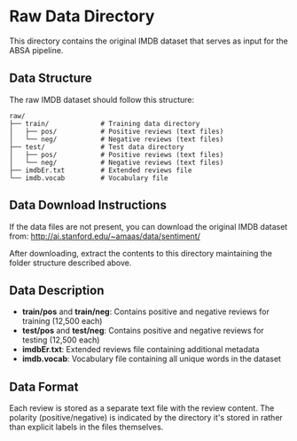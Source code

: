 # Raw Data Directory

This directory contains the original IMDB dataset that serves as input for the ABSA pipeline.

## Data Structure

The raw IMDB dataset should follow this structure:

```
raw/
├── train/             # Training data directory
│   ├── pos/           # Positive reviews (text files)
│   └── neg/           # Negative reviews (text files)
├── test/              # Test data directory
│   ├── pos/           # Positive reviews (text files)
│   └── neg/           # Negative reviews (text files)
├── imdbEr.txt         # Extended reviews file
└── imdb.vocab         # Vocabulary file
```

## Data Download Instructions

If the data files are not present, you can download the original IMDB dataset from:
http://ai.stanford.edu/~amaas/data/sentiment/

After downloading, extract the contents to this directory maintaining the folder structure described above.

## Data Description

- **train/pos** and **train/neg**: Contains positive and negative reviews for training (12,500 each)
- **test/pos** and **test/neg**: Contains positive and negative reviews for testing (12,500 each)
- **imdbEr.txt**: Extended reviews file containing additional metadata
- **imdb.vocab**: Vocabulary file containing all unique words in the dataset

## Data Format

Each review is stored as a separate text file with the review content. The polarity (positive/negative) is indicated by the directory it's stored in rather than explicit labels in the files themselves. 